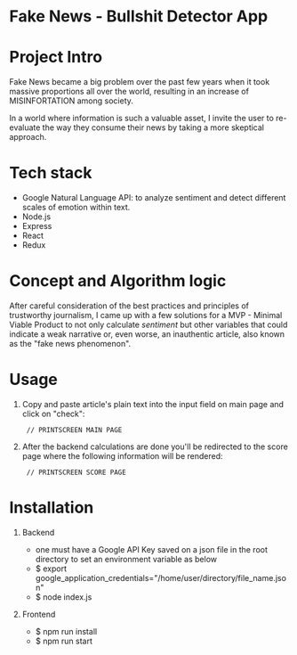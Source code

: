 # Fake News - Bullshit Detector App

# Project Intro

Fake News became a big problem over the past few years when it took massive proportions all over the world, resulting in an increase of MISINFORTATION among society.

In a world where information is such a valuable asset, I invite the user to re-evaluate the way they consume their news by taking a more skeptical approach.

# Tech stack

- Google Natural Language API: to analyze sentiment and detect different scales of emotion within text.
- Node.js
- Express
- React
- Redux

# Concept and Algorithm logic

After careful consideration of the best practices and principles of trustworthy journalism, I came up with a few solutions for a MVP - Minimal Viable Product to not only calculate *sentiment* but other variables that could indicate a weak narrative or, even worse, an inauthentic article, also known as the "fake news phenomenon". 
          

# Usage

1. Copy and paste article's plain text into the input field on main page and click on "check":
        
        // PRINTSCREEN MAIN PAGE
        
2. After the backend calculations are done you'll be redirected to the score page where the following information will be rendered:

        // PRINTSCREEN SCORE PAGE
        
# Installation

1. Backend

    - one must have a Google API Key saved on a json file in the root directory to set an environment variable as below
    - $ export google_application_credentials="/home/user/directory/file_name.json"
    - $ node index.js
    
2. Frontend

    - $ npm run install
    - $ npm run start
